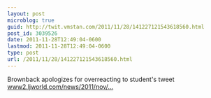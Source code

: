 ```yaml
---
layout: post
microblog: true
guid: http://twit.vmstan.com/2011/11/28/141227121543618560.html
post_id: 3039526
date: 2011-11-28T12:49:04-0600
lastmod: 2011-11-28T12:49:04-0600
type: post
url: /2011/11/28/141227121543618560.html
---
```

Brownback apologizes for overreacting to student's tweet <a href="http://www2.ljworld.com/news/2011/nov/28/brownback-apologies-over-reacting-students-tweet/?utm_campaign=ljtweet&utm_source=ljtweet&utm_medium=ljtweet">www2.ljworld.com/news/2011/nov/…</a>

